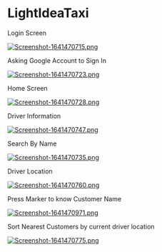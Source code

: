 # LightIdeaTaxi
Login Screen




[![Screenshot-1641470715.png](https://i.postimg.cc/bJG61C66/Screenshot-1641470715.png)](https://postimg.cc/Ppjzj4nZ)


Asking Google Account to Sign In




[![Screenshot-1641470723.png](https://i.postimg.cc/fb17QwKK/Screenshot-1641470723.png)](https://postimg.cc/Ny721vZ9)


Home Screen




[![Screenshot-1641470728.png](https://i.postimg.cc/KvY1f67v/Screenshot-1641470728.png)](https://postimg.cc/4nr4NFFr)


Driver Information




[![Screenshot-1641470747.png](https://i.postimg.cc/DzhFjsVd/Screenshot-1641470747.png)](https://postimg.cc/VJK35Jkd)


Search By Name




[![Screenshot-1641470735.png](https://i.postimg.cc/B6vrkBmD/Screenshot-1641470735.png)](https://postimg.cc/gwft68Fk)


Driver Location




[![Screenshot-1641470760.png](https://i.postimg.cc/zBVJKNZ9/Screenshot-1641470760.png)](https://postimg.cc/wyY8YSBV)


Press Marker to know Customer Name




[![Screenshot-1641470971.png](https://i.postimg.cc/25XYztbT/Screenshot-1641470971.png)](https://postimg.cc/xkHh5tPb)


Sort Nearest Customers by current driver location




[![Screenshot-1641470775.png](https://i.postimg.cc/65hDWPFR/Screenshot-1641470775.png)](https://postimg.cc/gnnM4gzk)
